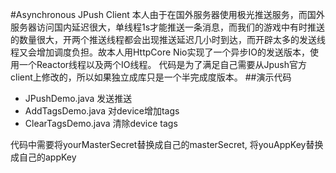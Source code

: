 #Asynchronous JPush Client
本人由于在国外服务器使用极光推送服务，而国外服务器访问国内延迟很大，单线程1s才能推送一条消息，而我们的游戏中有时推送的数量很大，开两个推送线程都会出现推送延迟几小时到达，而开辟太多的发送线程又会增加调度负担。故本人用HttpCore Nio实现了一个异步IO的发送版本，使用一个Reactor线程以及两个IO线程。
代码是为了满足自己需要从Jpush官方client上修改的，所以如果独立成库只是一个半完成度版本。
##演示代码
* JPushDemo.java  发送推送
* AddTagsDemo.java 对device增加tags
* ClearTagsDemo.java 清除device tags

代码中需要将yourMasterSecret替换成自己的masterSecret, 将youAppKey替换成自己的appKey